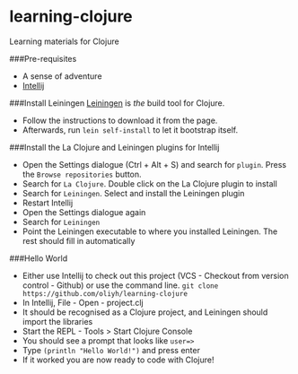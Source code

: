 learning-clojure
================

Learning materials for Clojure

###Pre-requisites
* A sense of adventure
* [Intellij](http://www.jetbrains.com/idea/free_java_ide.html)

###Install Leiningen
[Leiningen](http://leiningen.org/) is *the* build tool for Clojure. 
* Follow the instructions to download it from the page.
* Afterwards, run `lein self-install` to let it bootstrap itself.

###Install the La Clojure and Leiningen plugins for Intellij
* Open the Settings dialogue (Ctrl + Alt + S) and search for `plugin`. Press the `Browse repositories` button.
* Search for `La Clojure`. Double click on the La Clojure plugin to install
* Search for `Leiningen`. Select and install the Leiningen plugin
* Restart Intellij
* Open the Settings dialogue again
* Search for `Leiningen`
* Point the Leiningen executable to where you installed Leiningen. The rest should fill in automatically
 
###Hello World
* Either use Intellij to check out this project (VCS - Checkout from version control - Github) or use the command line.
  `git clone https://github.com/oliyh/learning-clojure`
* In Intellij, File - Open - project.clj
* It should be recognised as a Clojure project, and Leiningen should import the libraries
* Start the REPL - Tools > Start Clojure Console
* You should see a prompt that looks like `user=>`
* Type `(println "Hello World!")` and press enter
* If it worked you are now ready to code with Clojure!
